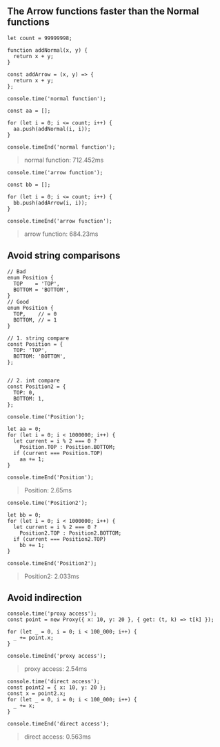 ## The Arrow functions faster than the Normal functions

```
let count = 99999998;

function addNormal(x, y) {
  return x + y;
}

const addArrow = (x, y) => {
  return x + y;
};
```

```
console.time('normal function');

const aa = [];

for (let i = 0; i <= count; i++) {
  aa.push(addNormal(i, i));
}

console.timeEnd('normal function');
```

> normal function: 712.452ms

```
console.time('arrow function');

const bb = [];

for (let i = 0; i <= count; i++) {
  bb.push(addArrow(i, i));
}

console.timeEnd('arrow function');
```

> arrow function: 684.23ms

## Avoid string comparisons

```
// Bad
enum Position {
  TOP    = 'TOP',
  BOTTOM = 'BOTTOM',
}
// Good
enum Position {
  TOP,    // = 0
  BOTTOM, // = 1
}
```

```
// 1. string compare
const Position = {
  TOP: 'TOP',
  BOTTOM: 'BOTTOM',
};


// 2. int compare
const Position2 = {
  TOP: 0,
  BOTTOM: 1,
};
```

```
console.time('Position');

let aa = 0;
for (let i = 0; i < 1000000; i++) {
  let current = i % 2 === 0 ?
    Position.TOP : Position.BOTTOM;
  if (current === Position.TOP)
    aa += 1;
}

console.timeEnd('Position');
```

> Position: 2.65ms

```
console.time('Position2');

let bb = 0;
for (let i = 0; i < 1000000; i++) {
  let current = i % 2 === 0 ?
    Position2.TOP : Position2.BOTTOM;
  if (current === Position2.TOP)
    bb += 1;
}

console.timeEnd('Position2');
```

> Position2: 2.033ms

## Avoid indirection
```
console.time('proxy access');
const point = new Proxy({ x: 10, y: 20 }, { get: (t, k) => t[k] });

for (let _ = 0, i = 0; i < 100_000; i++) {
  _ += point.x;
}

console.timeEnd('proxy access');
```
> proxy access: 2.54ms
```
console.time('direct access');
const point2 = { x: 10, y: 20 };
const x = point2.x;
for (let _ = 0, i = 0; i < 100_000; i++) {
  _ += x;
}

console.timeEnd('direct access');
```
> direct access: 0.563ms